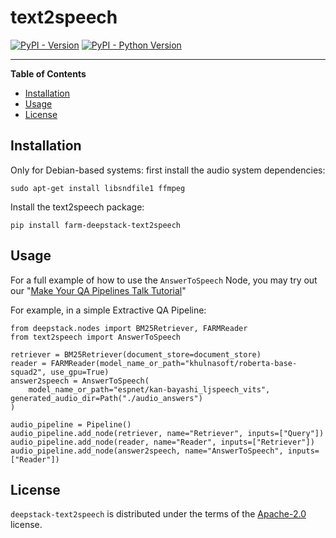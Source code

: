 # text2speech

[![PyPI - Version](https://img.shields.io/pypi/v/farm-deepstack-text2speech.svg)](https://pypi.org/project/farm-deepstack-text2speech)
[![PyPI - Python Version](https://img.shields.io/pypi/pyversions/farm-deepstack-text2speech.svg)](https://pypi.org/project/farm-deepstack-text2speech)

---

**Table of Contents**

- [Installation](#installation)
- [Usage](#usage)
- [License](#license)

## Installation


Only for Debian-based systems: first install the audio system dependencies:
```console
sudo apt-get install libsndfile1 ffmpeg
```

Install the text2speech package:
```console
pip install farm-deepstack-text2speech
```


## Usage

For a full example of how to use the `AnswerToSpeech` Node, you may try out our "[Make Your QA Pipelines Talk Tutorial](https://deepstack.khulnasoft.com/tutorials/17_audio)"

For example, in a simple Extractive QA Pipeline:

```
from deepstack.nodes import BM25Retriever, FARMReader
from text2speech import AnswerToSpeech

retriever = BM25Retriever(document_store=document_store)
reader = FARMReader(model_name_or_path="khulnasoft/roberta-base-squad2", use_gpu=True)
answer2speech = AnswerToSpeech(
    model_name_or_path="espnet/kan-bayashi_ljspeech_vits", generated_audio_dir=Path("./audio_answers")
)

audio_pipeline = Pipeline()
audio_pipeline.add_node(retriever, name="Retriever", inputs=["Query"])
audio_pipeline.add_node(reader, name="Reader", inputs=["Retriever"])
audio_pipeline.add_node(answer2speech, name="AnswerToSpeech", inputs=["Reader"])
```

## License

`deepstack-text2speech` is distributed under the terms of the [Apache-2.0](https://spdx.org/licenses/Apache-2.0.html) license.
